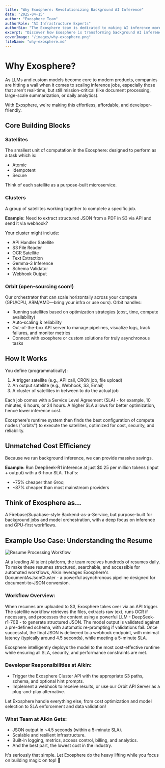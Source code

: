 ```yaml
---
title: "Why Exosphere: Revolutionizing Background AI Inference"
date: "2025-04-15"
author: "Exosphere Team"
authorRole: "AI Infrastructure Experts"
authorBio: "The Exosphere team is dedicated to making AI inference more accessible, efficient, and cost-effective for businesses of all sizes."
excerpt: "Discover how Exosphere is transforming background AI inference with its innovative satellite-based architecture, making it more affordable and developer-friendly than ever before."
coverImage: "/images/why-exosphere.png"
fileName: "why-exosphere.md"
---
```


# Why Exosphere?

As LLMs and custom models become core to modern products, companies are hitting a wall when it comes to scaling inference jobs, especially those that aren't real-time, but still mission-critical (like document processing, large-scale summarization, or daily analytics).

With Exosphere, we're making this effortless, affordable, and developer-friendly.

## Core Building Blocks

### Satellites
The smallest unit of computation in the Exosphere: designed to perform as a task which is:
- Atomic
- Idempotent
- Secure

Think of each satellite as a purpose-built microservice.

### Clusters
A group of satellites working together to complete a specific job.

**Example:** Need to extract structured JSON from a PDF in S3 via API and send it via webhook?

Your cluster might include:
- API Handler Satellite
- S3 File Reader
- OCR Satellite
- Text Extraction
- Gemma-3 Inference
- Schema Validator
- Webhook Output

### Orbit (open-sourcing soon!)
Our orchestrator that can scale horizontally across your compute (GPU/CPU, ARM/AMD—bring your infra or use ours). Orbit handles:

- Running satellites based on optimization strategies (cost, time, compute availability)
- Auto-scaling & reliability
- Out-of-the-box API server to manage pipelines, visualize logs, track failures, and monitor metrics
- Connect with exosphere or custom solutions for truly asynchronous tasks

## How It Works

You define (programmatically):
1. A trigger satellite (e.g., API call, CRON job, file upload)
2. An output satellite (e.g., Webhook, S3, Email)
3. A cluster of satellites in between to do the actual job

Each job comes with a Service Level Agreement (SLA) - for example, 10 minutes, 6 hours, or 24 hours. A higher SLA allows for better optimization, hence lower inference cost.

Exosphere's runtime system then finds the best configuration of compute nodes ("orbits") to execute the satellites, optimized for cost, security, and reliability.

## Unmatched Cost Efficiency

Because we run background inference, we can provide massive savings.

**Example:** Run DeepSeek-R1 inference at just $0.25 per million tokens (input + output) with a 6-hour SLA. That's:
- ~75% cheaper than Groq
- ~87% cheaper than most mainstream providers

## Think of Exosphere as...

A Firebase/Supabase-style Backend-as-a-Service, but purpose-built for background jobs and model orchestration, with a deep focus on inference and GPU-first workflows.

## Example Use Case: Understanding the Resume

![Resume Processing Workflow](/images/exo-diag1.png)

At a leading AI talent platform, the team receives hundreds of resumes daily. To make these resumes structured, searchable, and accessible for automated workflows, Aikin leverages Exosphere's DocumentAsJsonCluster - a powerful asynchronous pipeline designed for document-to-JSON conversion.

### Workflow Overview:
When resumes are uploaded to S3, Exosphere takes over via an API trigger. The satellite workflow retrieves the files, extracts raw text, runs OCR if necessary, and processes the content using a powerful LLM - DeepSeek-r1-70B - to generate structured JSON. The model output is validated against a pre-defined schema, with automatic re-prompting if validations fail. Once successful, the final JSON is delivered to a webhook endpoint, with minimal latency (typically around 4.5 seconds), while meeting a 5-minute SLA.

Exosphere intelligently deploys the model to the most cost-effective runtime while ensuring all SLA, security, and performance constraints are met.

### Developer Responsibilities at Aikin:
- Trigger the Exosphere Cluster API with the appropriate S3 paths, schema, and optional hint prompts.
- Implement a webhook to receive results, or use our Orbit API Server as a plug-and-play alternative.

Let Exosphere handle everything else, from cost optimization and model selection to SLA enforcement and data validation!

### What Team at Aikin Gets:
- JSON output in ~4.5 seconds (within a 5-minute SLA).
- Scalable and resilient infrastructure.
- Built-in logging, metrics, access control, billing, and analytics.
- And the best part, the lowest cost in the industry.

It's seriously that simple. Let Exosphere do the heavy lifting while you focus on building magic on top! 🥳 